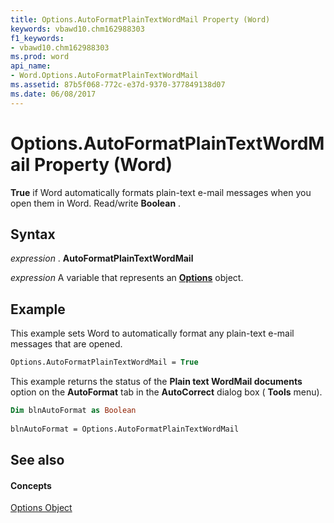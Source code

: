 ```yaml
---
title: Options.AutoFormatPlainTextWordMail Property (Word)
keywords: vbawd10.chm162988303
f1_keywords:
- vbawd10.chm162988303
ms.prod: word
api_name:
- Word.Options.AutoFormatPlainTextWordMail
ms.assetid: 87b5f068-772c-e37d-9370-377849138d07
ms.date: 06/08/2017
---
```



# Options.AutoFormatPlainTextWordMail Property (Word)

 **True** if Word automatically formats plain-text e-mail messages when you open them in Word. Read/write **Boolean** .


## Syntax

 _expression_ . **AutoFormatPlainTextWordMail**

 _expression_ A variable that represents an **[Options](Word.Options.md)** object.


## Example

This example sets Word to automatically format any plain-text e-mail messages that are opened.


```vb
Options.AutoFormatPlainTextWordMail = True
```

This example returns the status of the  **Plain text WordMail documents** option on the **AutoFormat** tab in the **AutoCorrect** dialog box ( **Tools** menu).




```vb
Dim blnAutoFormat as Boolean 
 
blnAutoFormat = Options.AutoFormatPlainTextWordMail
```


## See also


#### Concepts


[Options Object](Word.Options.md)

